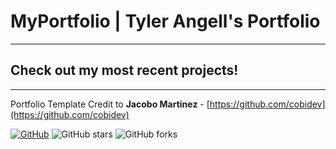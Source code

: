 # MyPortfolio | Tyler Angell's Portfolio
---
## Check out my most recent projects!
---
Portfolio Template Credit to **Jacobo Martinez** - [https://github.com/cobidev](https://github.com/cobidev)

[![GitHub](https://img.shields.io/github/license/cobidev/simplefolio?color=blue)](https://github.com/cobidev/simplefolio/blob/master/LICENSE.md) ![GitHub stars](https://img.shields.io/github/stars/cobidev/simplefolio) ![GitHub forks](https://img.shields.io/github/forks/cobidev/simplefolio)